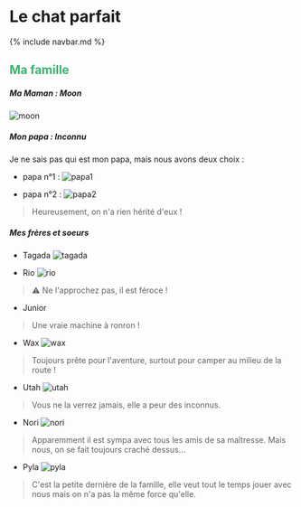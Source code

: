 # Le chat parfait

{% include navbar.md %}

<h2>
  <span style="color:MediumSeaGreen">
    <bold>
      Ma famille
    </bold>
  </span>
</h2>

##### Ma Maman : Moon
![moon](https://github.com/user-attachments/assets/163e28e0-fe78-4b5e-b076-7fdfbb9c9c85)

##### Mon papa : Inconnu
Je ne sais pas qui est mon papa, mais nous avons deux choix :
- papa n°1 :
![papa1](https://github.com/user-attachments/assets/b048f233-c665-4811-8273-320d2ffba252)

- papa n°2 :
![papa2](https://github.com/user-attachments/assets/bef9dec5-97ab-48b4-aa26-98619ea05dd0)

> Heureusement, on n'a rien hérité d'eux !

##### Mes frères et soeurs
- Tagada
![tagada](https://github.com/user-attachments/assets/ffe0a9a5-cdfb-489b-8a19-62166ccef498)

- Rio
![rio](https://github.com/user-attachments/assets/88134431-41c7-4ee5-901c-8700e16d10c7)

> ⚠️ Ne l'approchez pas, il est féroce !

- Junior

> Une vraie machine à ronron !

- Wax
![wax](https://github.com/user-attachments/assets/e7bfadd4-b043-4866-81c3-8f0d737a3ffc)

> Toujours prête pour l'aventure, surtout pour camper au milieu de la route !

- Utah
![utah](https://github.com/user-attachments/assets/c6c5622f-c158-49c9-bc25-4433d0d2af95)

> Vous ne la verrez jamais, elle a peur des inconnus.

- Nori
![nori](https://github.com/user-attachments/assets/028e4b18-5b0d-45c1-9e1b-f2c029f30652)

> Apparemment il est sympa avec tous les amis de sa maîtresse. Mais nous, on se fait toujours craché dessus...

- Pyla
![pyla](https://github.com/user-attachments/assets/750f30f3-dab2-432e-aaec-1645cdd90fd8)

> C'est la petite dernière de la famille, elle veut tout le temps jouer avec nous mais on n'a pas la même force qu'elle.
